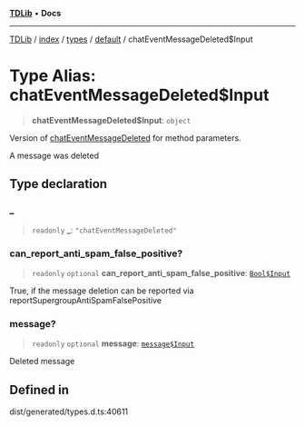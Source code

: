 [**TDLib**](../../../../../../README.md) • **Docs**

***

[TDLib](../../../../../../modules.md) / [index](../../../../../README.md) / [types](../../../README.md) / [default](../README.md) / chatEventMessageDeleted$Input

# Type Alias: chatEventMessageDeleted$Input

> **chatEventMessageDeleted$Input**: `object`

Version of [chatEventMessageDeleted](chatEventMessageDeleted.md) for method parameters.

A message was deleted

## Type declaration

### \_

> `readonly` **\_**: `"chatEventMessageDeleted"`

### can\_report\_anti\_spam\_false\_positive?

> `readonly` `optional` **can\_report\_anti\_spam\_false\_positive**: [`Bool$Input`](Bool$Input.md)

True, if the message deletion can be reported via reportSupergroupAntiSpamFalsePositive

### message?

> `readonly` `optional` **message**: [`message$Input`](message$Input.md)

Deleted message

## Defined in

dist/generated/types.d.ts:40611
